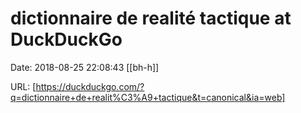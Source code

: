 # dictionnaire de realité tactique at DuckDuckGo

Date: 2018-08-25 22:08:43
[[bh-h]]

URL: [https://duckduckgo.com/?q=dictionnaire+de+realit%C3%A9+tactique&t=canonical&ia=web]
